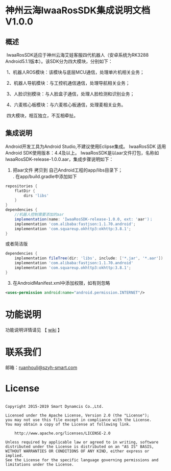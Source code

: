 # 神州云海IwaaRosSDK集成说明文档V1.0.0

## 概述

​	IwaaRosSDK适应于神州云海艾娃客服四代机器人（安卓系统为RK3288 Android5.1.1版本）。该SDK分为四大模块，分别如下：

​	1、机器人ROS模块：该模块与底层MCU通信，处理单片机相关业务；

​	2、机器人导航模块：与工控机通信通信，处理导航相关业务；

​	3、人脸识别模块：与人脸盒子通信，处理人脸检测和识别业务；

​	4、六麦核心板模块：与六麦核心板通信，处理麦相关业务。

​	四大模块，相互独立，不互相牵扯。


## 集成说明

Android开发工具为Android Studio,不建议使用Eclipse集成。
IwaaRosSDK 适用Android SDK使用版本：4.4及以上。
IwaaRosSDK是以aar文件打包，名称如IwaaRosSDK-release-1.0.0.aar，集成步骤说明如下：

1. 把aar文件 拷贝到 自己Android工程的app/libs目录下；  
	.  在app/build.gradle中添加如下	 

```groovy
repositories {
	flatDir {
		dirs 'libs'
	}
}
dependencies {
	//机器人控制需要添加的aar
	implementation(name: 'IwaaRosSDK-release-1.0.0, ext: 'aar')；
	implementation 'com.alibaba:fastjson:1.1.70.android';
	implementation 'com.squareup.okhttp3:okhttp:3.8.1';
}
```

或者简洁版

```groovy
dependencies {
	implementation fileTree(dir: 'libs', include: ['*.jar', '*.aar'])
	implementation 'com.alibaba:fastjson:1.1.70.android'
	implementation 'com.squareup.okhttp3:okhttp:3.8.1';
}
```

3. 在AndroidManifest.xml中添加权限，如有则忽略 

```xml
<uses-permission android:name="android.permission.INTERNET"/>
```

# 功能说明

功能说明详情请见   【 [wiki](https://github.com/SmartDynamics-SZYH/IwaaRosSDKSample/wiki/IwaaRosSDK概述和集成说明) 】



# 联系我们

邮箱：ruanhouli@szyh-smart.com

# License
 ```
  
Copyright 2015-2019 Smart Dynamcis Co.,Ltd.

Licensed under the Apache License, Version 2.0 (the "License");
you may not use this file except in compliance with the License.
You may obtain a copy of the License at following link.

     http://www.apache.org/licenses/LICENSE-2.0

Unless required by applicable law or agreed to in writing, software
distributed under the License is distributed on an "AS IS" BASIS,
WITHOUT WARRANTIES OR CONDITIONS OF ANY KIND, either express or implied.
See the License for the specific language governing permissions and
limitations under the License.
 ```
